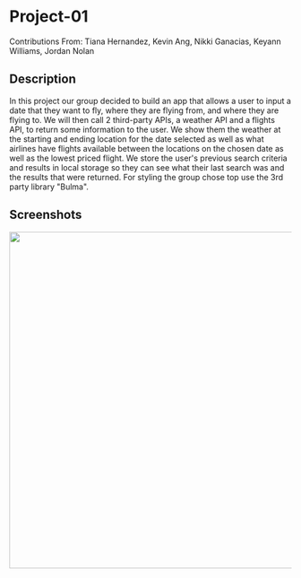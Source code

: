 # Project-01
Contributions From: Tiana Hernandez, Kevin Ang, Nikki Ganacias, Keyann Williams, Jordan Nolan 

## Description
In this project our group decided to build an app that allows a user to input a date that they want to fly, where they are flying from, and where they are flying to. We will
then call 2 third-party APIs, a weather API and a flights API, to return some information to the user. We show them the weather at the starting and ending location for the date selected as well as what airlines have flights available between the locations on the chosen date as well as the lowest priced flight. We store the user's previous search criteria and results in local storage so they can see what their last search was and the results that were returned. For styling the group chose top use the 3rd party library "Bulma". 

## Screenshots
<img src="assets/screenshots/LandingView.PNG" width="600">
